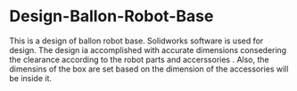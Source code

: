 # Design-Ballon-Robot-Base
This is a design of ballon robot base. Solidworks software is used for design. The design ia accomplished with accurate dimensions consedering the clearance according to the robot parts and accerssories  . Also, the dimensins of the box are set based on the dimension of the accessories will be inside it. 
